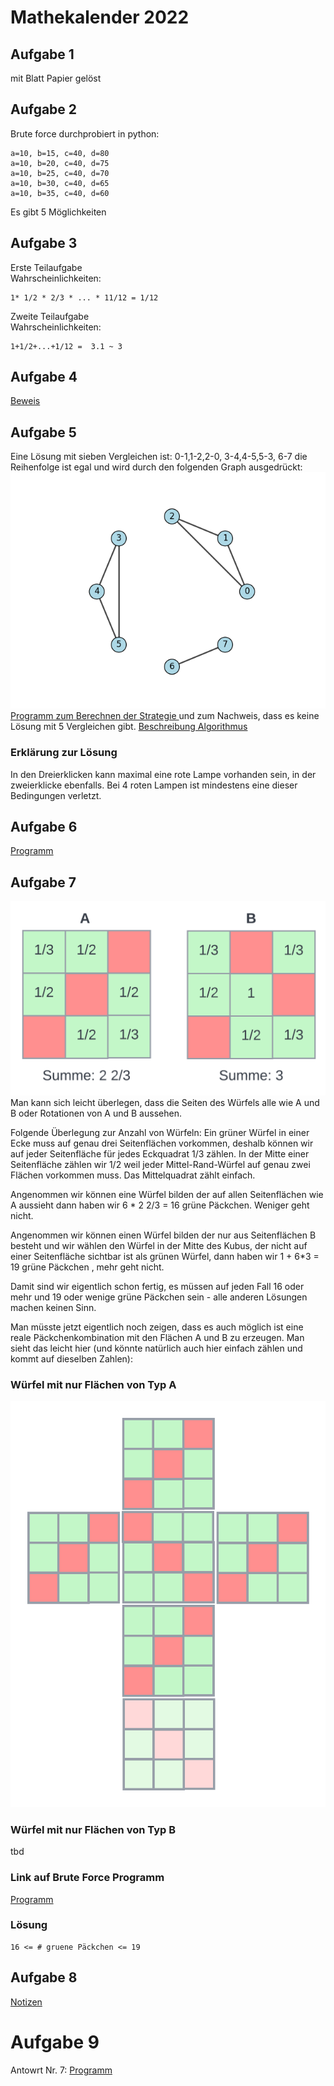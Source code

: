 # Mathekalender 2022

## Aufgabe 1
mit Blatt Papier gelöst

## Aufgabe 2
Brute force durchprobiert in python:
```
a=10, b=15, c=40, d=80
a=10, b=20, c=40, d=75
a=10, b=25, c=40, d=70
a=10, b=30, c=40, d=65
a=10, b=35, c=40, d=60
```
Es gibt 5 Möglichkeiten

## Aufgabe 3
Erste Teilaufgabe  
Wahrscheinlichkeiten:
```
1* 1/2 * 2/3 * ... * 11/12 = 1/12
```
Zweite Teilaufgabe  
Wahrscheinlichkeiten: 
```
1+1/2+...+1/12 =  3.1 ~ 3
```
## Aufgabe 4
[Beweis](4/beweis.md) 

## Aufgabe 5
Eine Lösung mit sieben Vergleichen ist: 
0-1,1-2,2-0, 3-4,4-5,5-3, 6-7 die Reihenfolge ist egal und wird durch den folgenden Graph ausgedrückt:
![Lösung](5/result.png)
[Programm zum Berechnen der Strategie ](5/bf.py) und zum Nachweis, dass es keine Lösung mit 5 Vergleichen gibt.
[Beschreibung Algorithmus](5/description.md)
### Erklärung zur Lösung

In den Dreierklicken kann maximal eine rote Lampe vorhanden sein, in der zweierklicke ebenfalls. Bei 4 roten Lampen ist mindestens eine dieser Bedingungen verletzt.

## Aufgabe 6
[Programm](6/run.py)

## Aufgabe 7
![Lösung](7/cube.png)
Man kann sich leicht überlegen, dass die Seiten des Würfels alle wie A und B oder Rotationen von A und B aussehen.

Folgende Überlegung zur Anzahl von Würfeln:
Ein grüner Würfel in einer Ecke muss auf genau drei Seitenflächen vorkommen, deshalb können wir auf jeder Seitenfläche für jedes Eckquadrat 1/3 zählen. In der Mitte einer Seitenfläche zählen wir 1/2 weil jeder Mittel-Rand-Würfel auf genau zwei Flächen vorkommen muss. Das Mittelquadrat zählt einfach.

Angenommen wir können eine Würfel bilden der auf allen Seitenflächen wie A aussieht dann haben wir 
6 * 2 2/3 = 16 grüne Päckchen. Weniger geht nicht.

Angenommen wir können einen Würfel bilden der nur
aus Seitenflächen B besteht und wir wählen den Würfel in der Mitte des Kubus, der nicht auf einer Seitenfläche sichtbar ist als grünen Würfel, dann haben wir 1 + 6*3 = 19 grüne Päckchen , mehr geht nicht.

Damit sind wir eigentlich schon fertig, es müssen auf jeden Fall 16 oder mehr und 19 oder wenige grüne Päckchen sein - alle anderen Lösungen machen keinen Sinn.

Man müsste jetzt eigentlich noch zeigen, dass es auch möglich ist eine reale Päckchenkombination mit den Flächen A und B zu erzeugen. Man sieht das leicht hier (und könnte natürlich auch hier einfach zählen und kommt auf dieselben Zahlen):

### Würfel mit nur Flächen von Typ A
![a](7/a.png) 

### Würfel mit nur Flächen von Typ B
tbd

### Link auf Brute Force Programm
[Programm](7/wuerfel.py)
### Lösung
```
16 <= # gruene Päckchen <= 19
```
## Aufgabe 8
[Notizen](8/8.md)

# Aufgabe 9
Antowrt Nr. 7: [Programm](9/9.py)